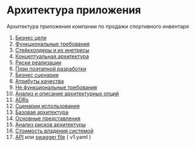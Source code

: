 # Архитектура приложения

Архитектура приложения компании по продажи спортивного инвентаря

1. [Бизнес цели](01%20BUSINESS.md)
1. [Функциональные требования](02%20FT.md)
1. [Стейкхолдеры и их инетресы](03%20STAKEHOLDER.md)
1. [Концептуальная архитектура](04%20CONCEPT.md)
1. [Риски реализации](05%20RISK.md)
1. [План поэтапной разработки](06%20PLAN.md)
1. [Бизнес сценарии](07%20SCENARIOS.md)
1. [Атрибуты качества](08%20ATRIBUTS.md)
1. [Не функциональные требования](09%20NFT.md)
1. [Анализ и описание архитектурных опций](10%20ARCH_OPTIONS.md)
1. [ADRs](11%20ADRs/README.md)
1. [Сценарии использования](12%20USECASE.md)
1. [Базовая архитектура](13%20BASE_ARCH/readme.md) 
1. [Основные представления](14%20PRESENTATIONS/readme.md) 
1. [Анализ рисков архитектуры](15%20ANALISYS.md) 
1. [Стоимость владения системой](16%20COST.md) 
1. [API](https://andrei0686.github.io/sportApp/) или [swagger file](v1.yaml) ( v1.yaml )